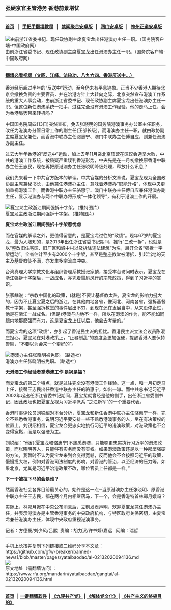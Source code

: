 ### 强硬京官主管港务 香港前景堪忧
------------------------

#### [首页](https://github.com/gfw-breaker/banned-news1/blob/master/README.md) &nbsp;&nbsp;|&nbsp;&nbsp; [手把手翻墙教程](https://github.com/gfw-breaker/guides/wiki) &nbsp;&nbsp;|&nbsp;&nbsp; [禁闻聚合安卓版](https://github.com/gfw-breaker/bn-android) &nbsp;&nbsp;|&nbsp;&nbsp; [网门安卓版](https://github.com/oGate2/oGate) &nbsp;&nbsp;|&nbsp;&nbsp; [神州正道安卓版](https://github.com/SzzdOgate/update) 



<div id="headerimg">
 <img alt="由前浙江省委书记、现任政协副主席夏宝龙出任港澳办主任一职。（国务院客户端-中国政府网） " src="https://www.rfa.org/mandarin/yataibaodao/gangtai/al-02132020094136.html/xbl-1.jpg/image" title="由前浙江省委书记、现任政协副主席夏宝龙出任港澳办主任一职。（国务院客户端-中国政府网） "/>
 <div id="headerimgcontents">
  <div id="headerimgcaption">
   <span>
    由前浙江省委书记、现任政协副主席夏宝龙出任港澳办主任一职。（国务院客户端-中国政府网）
   </span>
   <!-- zoomattribute -->
  </div>
  <!-- headerimgcaption -->
 </div>
 <!-- headerimagecontents -->
</div>

<hr/>


#### [翻墙必看视频（文昭、江峰、法轮功、八九六四、香港反送中...）](https://github.com/gfw-breaker/banned-news1/blob/master/pages/link3.md)

<div id="storytext">
 <div>
  <div class="slot_header">
  </div>
 </div>
 <p>
 </p>
 <p>
  香港经历超过半年的“反送中”运动，至今仍未有平息迹象。正当不少香港人期待北京会撤换负责的主要官员，并在治港方针上大转向之际，北京突然宣布港澳工作系统的重大人事变动，由前浙江省委书记、现任政协副主席夏宝龙出任港澳办主任一职。但这位新任港澳系统一把手，过往完全没有港澳工作经验，他的走马上任，会为香港局势带来转机吗？
 </p>
 <p>
  中国国务院周四(13日)突然宣布，免去张晓明的国务院港澳事务办公室主任职务，改任为港澳办分管日常工作的副主任(正部长级)，而港澳办主任一职，就由政协副主席夏宝龙兼任，而香港中联办主任骆惠宁、澳门中联办主任傅自应，则兼任港澳办副主任。
 </p>
 <p>
 </p>
 <p>
 </p>
 <p>
  过去大半年香港的“反送中”运动，加上去年11月亲北京阵营在区议会选举大败，中共的港澳工作系统，被质疑严重误判香港形势，中央先是在一月初撤换原香港中联办主任王志民，现在再把原港澳办主任张晓明降级处理，释放什么讯息？
 </p>
 <p>
  我们先来看一下中共官方版本的解读。中共官媒的分析文章说，夏宝龙现为全国政协副主席兼秘书长，由他兼任港澳办主任，意味着港澳办“职能升格”，体现中央更加重视港澳工作。而香港中联办主任骆惠宁、澳门中联办主任傅自应兼任港澳办副主任，显示港澳办与两个中联办将形成“一体化领导”，有利于港澳工作的开展。
 </p>
 <p>
 </p>
 <p>
  <div class="image-inline captioned" style="width:622px;">
   <div style="width:622px;">
    <img alt="夏宝龙主政浙江期间强拆十字架。（推特图片）" src="https://www.rfa.org/mandarin/yataibaodao/gangtai/al-02132020094136.html/98_orig.jpg" title="夏宝龙主政浙江期间强拆十字架。（推特图片）"/>
   </div>
   <div class="image-caption">
    <span style="width:622px;">
     夏宝龙主政浙江期间强拆十字架。（推特图片）
    </span>
    <span class="copyright">
    </span>
   </div>
  </div>
 </p>
 <p>
  <b>
   夏宝龙主政浙江期间强拆十字架惹忧虑
  </b>
 </p>
 <p>
  而在官媒的解读之外，更值得留意的，是夏宝龙过往的“政绩”。现年67岁的夏宝龙，最为人熟知的，是2013年出任浙江省委书记期间，推行“三改一拆”，也就是以“整改旧住宅区、旧厂区和城中村以及拆除违法建筑”为名，展开全省“强拆十字架运动”。全省估计至少有2000个十字架，甚至是整座教堂被清拆，引起当地的天主及基督教徒不满，亦发生多宗流血冲突。
 </p>
 <p>
  台湾真理大学宗教文化与组织管理系教授张家麟，接受本台访问时表示，夏宝龙在浙江强拆十字架后，一战成名，亦凭着雷厉风行的宗教政策，得到了习近平的赏识。
 </p>
 <p>
  张家麟说：“宗教中国化的政策，(就是)不要让基督教太热，夏宝龙的影响力挺大的，因为不止夏宝夏之后的浙江，在其他内地各省，像河北、河南各省，强拆基督教十字架，甚至强拆教堂的事件层出不穷，到现在还在发展当中，从来没停止过，他是在浙江一战成名。(但是)港澳与内地不一样，所以在港澳的作为，能不能如同跟内地那麽强而有力，这是夏宝龙上任以后，他会去考量的。”
 </p>
 <p>
  而夏宝龙的这项“政绩”，亦引起了香港民主派的担忧。香港民主派立法会议员陈淑庄担心，夏宝龙在对港政策上，“止暴制乱”的态度会更加强硬，提醒香港人要保持警剔，“不要以为会来一个更好的”。
 </p>
 <p>
 </p>
 <p>
  <div class="image-inline captioned" style="width:1500px;">
   <div style="width:1500px;">
    <img alt="港澳办主任张晓明被免职。（路透社）" src="https://www.rfa.org/mandarin/yataibaodao/gangtai/al-02132020094136.html/2020-02-13T084659Z_1781329031_RC2KZE9394UY_RTRMADP_3_CHINA-HONGKONG.JPG" title="港澳办主任张晓明被免职。（路透社）"/>
   </div>
   <div class="image-caption">
    <span style="width:1500px;">
     港澳办主任张晓明被免职。（路透社）
    </span>
    <span class="copyright">
    </span>
   </div>
  </div>
 </p>
 <p>
  <b>
   无港澳工作经验者掌港澳工作
  </b>
  <b>
   是祸是福？
  </b>
 </p>
 <p>
  而夏宝龙的第二个特点，就是过往完全没有港澳工作经验。这一点，和一月初走马上任，接替王志民出任香港中联办主任的骆惠宁，如出一辙。而中共总书记习近平2002年起出任浙江省委书记期间，夏宝龙就曾经是他的副手，出任浙江省委副书记，因此政坛也把夏宝龙视为习近平派系 “之江新军”的一个重要代表。
 </p>
 <p>
  香港时事评论员刘锐绍对本台分析，夏宝龙和新任香港中联办主任骆惠宁一样，完全不熟悉香港事务，说明习近平要安排一些不熟悉港澳事务的人，坐在有决策权的位置上。刘锐绍相信，夏宝龙会更忠实地执行习近平的港澳政策，对港政策也不会变得宽鬆，而是以强硬为主。
 </p>
 <p>
  刘锐绍：“他们(夏宝龙和骆惠宁)不熟悉港澳，只能够更忠实执行习近平的港澳政策，而张晓明等人，只能够有实务而没有实权。如果港澳政策还是以一种那麽强硬的方法，我暂时不认为夏宝龙来到会变得宽鬆，反而他会不会按照习近平的政策，慢慢揽大权，例如对香港司法制度的影响，对香港的管治，以至经济的压力等，如果北京，尤其是习近平治港政策不改，哪位官员上任都是一样。”
 </p>
 <p>
  <b>
   下一个被拉下马的会是谁？
  </b>
 </p>
 <p>
  然而香港社会各界目前最关心的，始终是这一点─当原港澳办主任张晓明、原香港中联办主任王志民，都在两个月内相继落马，下一个，会是香港特首林郑月娥吗？
 </p>
 <p>
  实际上，林郑月娥在中央公布消息后，立刻发表声明，欢迎夏宝龙兼任港澳办主任，并表示港澳办是主管香港事务的中央政府机构，与特区政府关係密切，由夏宝龙兼任港澳办主任，体现中央政府重视港澳事务。
 </p>
 <p>
 </p>
 <p>
  记者：方德豪/刘少风/吕熙  责编：胡力汉/许书婷/嘉远   网编：瑞哲
 </p>
</div>

<hr/>
手机上长按并复制下列链接或二维码分享本文章：<br/>
https://github.com/gfw-breaker/banned-news1/blob/master/pages/yataibaodao/al-02132020094136.md <br/>
<a href='https://github.com/gfw-breaker/banned-news1/blob/master/pages/yataibaodao/al-02132020094136.md'><img src='https://github.com/gfw-breaker/banned-news1/blob/master/pages/yataibaodao/al-02132020094136.md.png'/></a> <br/>
原文地址（需翻墙访问）：https://www.rfa.org/mandarin/yataibaodao/gangtai/al-02132020094136.html


------------------------
#### [首页](https://github.com/gfw-breaker/banned-news1/blob/master/README.md) &nbsp;|&nbsp; [一键翻墙软件](https://github.com/gfw-breaker/nogfw/blob/master/README.md) &nbsp;| [《九评共产党》](https://github.com/gfw-breaker/9ping.md/blob/master/README.md#九评之一评共产党是什么) | [《解体党文化》](https://github.com/gfw-breaker/jtdwh.md/blob/master/README.md) | [《共产主义的终极目的》](https://github.com/gfw-breaker/gczydzjmd.md/blob/master/README.md)


<img src='http://gfw-breaker.win/banned-news/pages/yataibaodao/al-02132020094136.md' width='0px' height='0px'/>